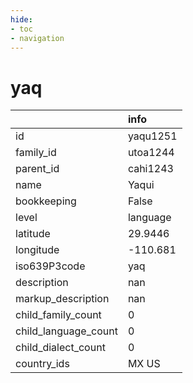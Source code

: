```yaml
---
hide:
- toc
- navigation
---
```

# yaq
|                      | info     |
|:---------------------|:---------|
| id                   | yaqu1251 |
| family_id            | utoa1244 |
| parent_id            | cahi1243 |
| name                 | Yaqui    |
| bookkeeping          | False    |
| level                | language |
| latitude             | 29.9446  |
| longitude            | -110.681 |
| iso639P3code         | yaq      |
| description          | nan      |
| markup_description   | nan      |
| child_family_count   | 0        |
| child_language_count | 0        |
| child_dialect_count  | 0        |
| country_ids          | MX US    |